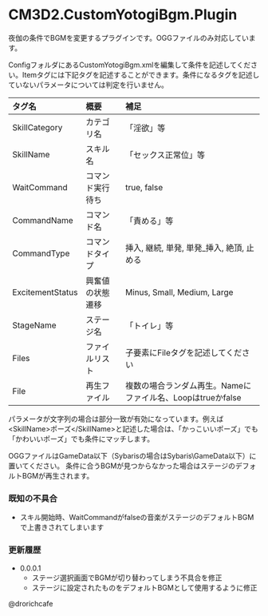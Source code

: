# CM3D2.CustomYotogiBgm.Plugin

夜伽の条件でBGMを変更するプラグインです。OGGファイルのみ対応しています。

ConfigフォルダにあるCustomYotogiBgm.xmlを編集して条件を記述してください。Itemタグには下記タグを記述することができます。条件になるタグを記述していないパラメータについては判定を行いません。

| タグ名           | 概要             | 補足                                                        |
|:-----------------|:-----------------|:------------------------------------------------------------|
| SkillCategory    | カテゴリ名       | 「淫欲」等                                                  |
| SkillName        | スキル名         | 「セックス正常位」等                                        |
| WaitCommand      | コマンド実行待ち | true, false                                                 |
| CommandName      | コマンド名       | 「責める」等　　　　　                                      |
| CommandType      | コマンドタイプ   | 挿入, 継続, 単発, 単発_挿入, 絶頂, 止める                   |
| ExcitementStatus | 興奮値の状態遷移 | Minus, Small, Medium, Large                                 |
| StageName        | ステージ名       | 「トイレ」等                                                |
| Files            | ファイルリスト   | 子要素にFileタグを記述してください                          |
| File             | 再生ファイル     | 複数の場合ランダム再生。Nameにファイル名、Loopはtrueかfalse |

パラメータが文字列の場合は部分一致が有効になっています。例えば&lt;SkillName&gt;ポーズ&lt;/SkillName&gt;と記述した場合は、「かっこいいポーズ」でも「かわいいポーズ」でも条件にマッチします。

OGGファイルはGameData以下（Sybarisの場合はSybaris\GameData以下）に置いてください。
条件に合うBGMが見つからなかった場合はステージのデフォルトBGMが再生されます。

### 既知の不具合

* スキル開始時、WaitCommandがfalseの音楽がステージのデフォルトBGMで上書きされてしまいます

### 更新履歴

* 0.0.0.1
  * ステージ選択画面でBGMが切り替わってしまう不具合を修正
  * ステージに設定されたものをデフォルトBGMとして使用するように修正

@drorichcafe
